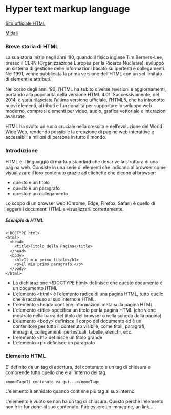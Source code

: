 # Hyper text markup language

[Sito ufficiale HTML](https://html.spec.whatwg.org/ "Sito Ufficiale")

[Midali](https://codegrind.it/documentazione/html/elementi)

### Breve storia di HTML
La sua storia inizia negli anni ‘80, quando il fisico inglese Tim Berners-Lee, presso il CERN (Organizzazione Europea per la Ricerca Nucleare), sviluppò un sistema di gestione delle informazioni basato su ipertesti e collegamenti. Nel 1991, venne pubblicata la prima versione dell’HTML con un set limitato di elementi e attributi.

Nel corso degli anni ‘90, l’HTML ha subito diverse revisioni e aggiornamenti, portando alla popolarità della versione HTML 4.01. Successivamente, nel 2014, è stata rilasciata l’ultima versione ufficiale, l’HTML5, che ha introdotto nuovi elementi, attributi e funzionalità per supportare lo sviluppo web moderno, compresi elementi per video, audio, grafica vettoriale e interazioni avanzate.

HTML ha svolto un ruolo cruciale nella crescita e nell’evoluzione del World Wide Web, rendendo possibile la creazione di pagine web interattive e accessibili a milioni di persone in tutto il mondo.

### Introduzione
HTML è il linguaggio di markup standard che descrive la struttura di una pagina web. Consiste in una serie di elementi che indicano al browser come visualizzare il loro contenuto grazie ad etichette che dicono al browser:
* questo è un titolo 
* questo è un paragrafo 
* questo è un collegamento

Lo scopo di un browser web (Chrome, Edge, Firefox, Safari) è quello di leggere i documenti HTML e visualizzarli correttamente.

##### Esempio di HTML
```
<!DOCTYPE html>
<html>
  <head>
    <title>Titolo della Pagina</title>
  </head>
  <body>
    <h1>Il mio primo titolo</h1>
    <p>Il mio primo paragrafo.</p>
  </body>
</html>
```

* La dichiarazione \<!DOCTYPE html> definisce che questo documento è un documento HTML
* L’elemento \<html></html> è l’elemento radice di una pagina HTML, tutto quello che è racchiuso al suo interno è HTML.
* L’elemento \<head> contiene informazioni meta sulla pagina HTML
* L’elemento \<title> specifica un titolo per la pagina HTML (che viene mostrato nella barra del titolo del browser o nella scheda della pagina)
* L’elemento \<body> definisce il corpo del documento ed è un contenitore per tutto il contenuto visibile, come titoli, paragrafi, immagini, collegamenti ipertestuali, tabelle, elenchi, ecc.
* L’elemento \<h1> definisce un titolo grande
* L’elemento \<p> definisce un paragrafo

### Elemento HTML
E' definito da un tag di apertura, del contenuto e un tag di chiusura e comprende tutto quello che è all'interno dei tag.

`<nomeTag>Il contenuto va qui...</nomeTag>`

L'elemento è annidato quando contiene più tag al suo interno.

L'elemento è vuoto se non ha un tag di chiusura. Questo perchè l'elemento non è in funzione al suo contenuto. Può essere un immagine, un link.....
